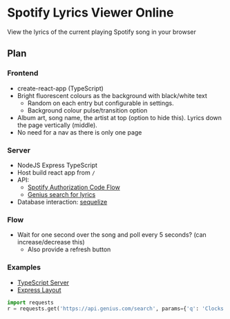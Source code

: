 # Spotify Lyrics Viewer Online
View the lyrics of the current playing Spotify song in your browser

## Plan

### Frontend
- create-react-app (TypeScript)
- Bright fluorescent colours as the background with black/white text
    - Random on each entry but configurable in settings.
    - Background colour pulse/transition option
- Album art, song name, the artist at top (option to hide this). Lyrics down the page vertically (middle).
- No need for a nav as there is only one page

### Server
- NodeJS Express TypeScript
- Host build react app from `/`
- API:
    - [Spotify Authorization Code Flow](https://developer.spotify.com/documentation/general/guides/authorization-guide/#authorization-code-flow)
    - [Genius search for lyrics](https://docs.genius.com/#search-h2)
- Database interaction: [sequelize](https://www.npmjs.com/package/sequelize)

### Flow
- Wait for one second over the song and poll every 5 seconds? (can increase/decrease this)
    - Also provide a refresh button

### Examples
- [TypeScript Server](https://developer.okta.com/blog/2018/11/15/node-express-typescript)
- [Express Layout](https://github.com/sequelize/express-example)

```python
import requests
r = requests.get('https://api.genius.com/search', params={'q': 'Clocks Coldplay'}, headers={'Authorization': 'Bearer XXXXXXXXXXXXXXXXXXXX'})
```

